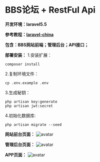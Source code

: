 

# BBS论坛 + RestFul Api

**开发环境：laravel5.5**

**参考教程：[laravel-china](https://laravel-china.org/courses)**

**包含：BBS网站前端；管理后台；API接口；**

**部署安装：** 
1.安装扩展：
```$xslt
composer install
```
2.复制环境文件：
```$xslt
cp .env.example .env
```
3.生成秘钥：
```$xslt
php artisan key:generate
php artisan jwt:secret
```
4.初始化数据库:
```$xslt
php artisan migrate --seed
```



**网站前台页面：**
![avatar](https://fsdhubcdn.phphub.org/uploads/images/201710/24/1/E2TdbTLxim.png)


**管理后台页面：**
![avatar](https://fsdhubcdn.phphub.org/uploads/images/201710/27/1/jx010820rG.png)

**APP页面：**
![avatar](https://lccdn.phphub.org/uploads/images/201608/10/1/42zMrOWLWo.png)
